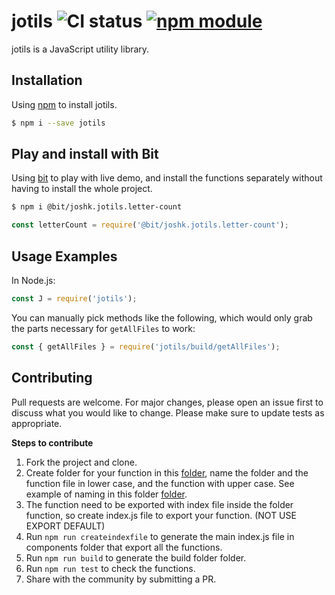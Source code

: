 # jotils ![CI status](https://img.shields.io/badge/build-passing-brightgreen.svg) [![npm module](https://badge.fury.io/js/jotils.svg)](https://www.npmjs.com/package/jotils)

jotils is a JavaScript utility library.

## Installation

Using [npm](https://www.npmjs.com/package/jotils) to install jotils.  

```bash
$ npm i --save jotils
```
## Play and install with Bit
Using [bit](https://bitsrc.io/joshk/jotils) to play with live demo, and install the functions separately without having to install the whole project.

```bash
$ npm i @bit/joshk.jotils.letter-count
```

```js
const letterCount = require('@bit/joshk.jotils.letter-count');
```

## Usage Examples

In Node.js:
```js
const J = require('jotils');
```

You can manually pick methods like the following, which would only grab the parts necessary for `getAllFiles` to work:
```js
const { getAllFiles } = require('jotils/build/getAllFiles');
```

## Contributing
Pull requests are welcome. For major changes, please open an issue first to discuss what you would like to change.
Please make sure to update tests as appropriate.

**Steps to contribute**

1) Fork the project and clone.
2) Create folder for your function in this [folder](https://github.com/JoshK2/jotils/tree/master/src/components), name the folder and the function file in lower case, and the function with upper case.
See example of naming in this folder [folder](https://github.com/JoshK2/jotils/tree/master/src/components/letter-count).
3) The function need to be exported with index file inside the folder function, so create index.js file to export your function. (NOT USE EXPORT DEFAULT)
3) Run `npm run createindexfile` to generate the main index.js file in components folder that export all the functions.
4) Run `npm run build` to generate the build folder folder.
5) Run `npm run test` to check the functions.
6) Share with the community by submitting a PR.

